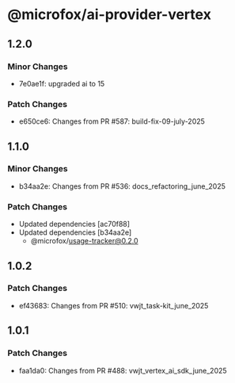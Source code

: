 # @microfox/ai-provider-vertex

## 1.2.0

### Minor Changes

- 7e0ae1f: upgraded ai to 15

### Patch Changes

- e650ce6: Changes from PR #587: build-fix-09-july-2025

## 1.1.0

### Minor Changes

- b34aa2e: Changes from PR #536: docs_refactoring_june_2025

### Patch Changes

- Updated dependencies [ac70f88]
- Updated dependencies [b34aa2e]
  - @microfox/usage-tracker@0.2.0

## 1.0.2

### Patch Changes

- ef43683: Changes from PR #510: vwjt_task-kit_june_2025

## 1.0.1

### Patch Changes

- faa1da0: Changes from PR #488: vwjt_vertex_ai_sdk_june_2025

